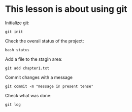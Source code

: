 # This lesson is about using git

Initialize git:


```shell
git init
```

Check the overall status of the project:

```shell
bash status
```

Add a file to the stagin area:

```shell
git add chapter1.txt
```

Commit changes with a message

```shell
git commit -m "message in present tense"
```

Check what was done:

```shell
git log
```


